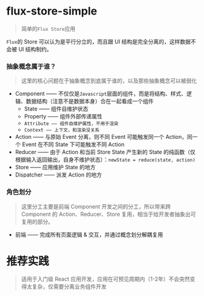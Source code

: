 # flux-store-simple

> 简单的`Flux Store`应用

`Flux`的 Store 可以认为是平行分立的，而且跟 UI 结构是完全分离的，这样数据不会被 UI 结构制约。

### 抽象概念属于谁？

> 这里的核心问题在于抽象概念到底属于谁的，以及那些抽象概念可以被弱化

* Component —— 不仅仅是`Javascript`层面的组件，而是将结构、样式、逻辑、数据结构（注意不是数据本身）合在一起看成一个组件
  * State —— 组件自维护状态
  * Property —— 组件外部传递属性
  * `Attribute —— 组件自维护属性，不用于渲染`
  * `Context —— 上下文，和渲染没关系`
* Action —— 与原始 Event 分离，则不同 Event 可能触发同一个 Action，同一个 Event 在不同 State 下可能触发不同 Action
* Reducer —— 由于 Action 和当前 Store State 产生新的 State 的纯函数（仅根据输入返回输出，自身不维护状态）：`newState = reduce(state, action)`
* Store —— 应用维护 State 的地方
* Dispatcher —— 派发 Action 的地方

### 角色划分

> 这里分工主要是前端 Component 开发之间的分工，所以带来跨 Component 的 Action、Reducer、Store 复用，相当于给开发者抽象出可复用的部分。

* 前端 —— 完成所有页面逻辑 & 交互，并通过概念划分解耦复用

# 推荐实践

> 适用于入门级 React 应用开发，应用在可预见周期内（1-2年）不会突然变得太复杂，仅需要分离业务组件开发
